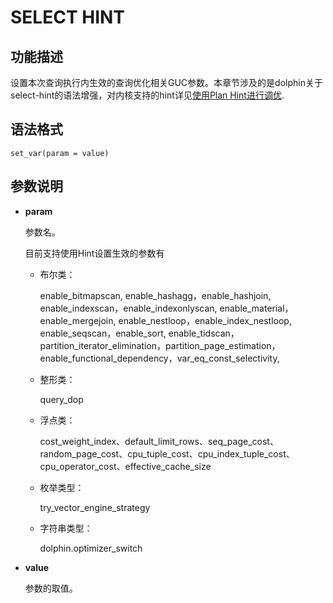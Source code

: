 # SELECT HINT<a name="ZH-CN_TOPIC_0000001096400532"></a>

## 功能描述<a name="section290819468377"></a>

设置本次查询执行内生效的查询优化相关GUC参数。本章节涉及的是dolphin关于select-hint的语法增强，对内核支持的hint详见[使用Plan Hint进行调优](使用Plan-Hint进行调优.md).

## 语法格式<a name="section530131664410"></a>

```
set_var(param = value)
```

## 参数说明<a name="section41303128143838"></a>


-   **param**

    参数名。

    目前支持使用Hint设置生效的参数有
    -   布尔类：

        enable\_bitmapscan, enable\_hashagg，enable\_hashjoin, enable\_indexscan，enable\_indexonlyscan, enable\_material，enable\_mergejoin, enable\_nestloop，enable\_index\_nestloop, enable\_seqscan，enable\_sort, enable\_tidscan，partition\_iterator\_elimination，partition\_page\_estimation，enable\_functional\_dependency，var\_eq\_const\_selectivity,

    -   整形类：

        query\_dop

    -   浮点类：

        cost\_weight\_index、default\_limit\_rows、seq\_page\_cost、random\_page\_cost、cpu\_tuple\_cost、cpu\_index\_tuple\_cost、cpu\_operator\_cost、effective\_cache\_size
        
    -   枚举类型：
    
        try_vector_engine_strategy

    -   字符串类型：

        dolphin.optimizer\_switch

-   **value**

    参数的取值。
